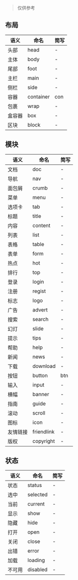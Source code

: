 > 仅供参考

## 布局
|  语义  |  命名  |  简写  |
|  ----  |  ----  |  ----  |
|  头部  |  head  |  -  |
|  主体  |  body  |  -  |
|  尾部  |  foot  |  -  |
|  主栏  |  main  |  -  |
|  侧栏  |  side  |  -  |
|  容器  |  container  |  con  |
|  包裹  |  wrap  |  -  |
|  盒容器  |  box  |  -  |
|  区块  |  block  |  -  |


## 模块
|  语义  |  命名  |  简写  |
|  ----  |  ----  |  ----  |
|  文档  |  doc  |  -  |
|  导航  |  nav  |  -  |
|  面包屑  |  crumb  |  -  |
|  菜单  |  menu  |  -  |
|  选项卡  |  tab  |  -  |
|  标题  |  title  |  -  |
|  内容  |  content  |  -  |
|  列表  |  list  |  -  |
|  表格  |  table  |  -  |
|  表单  |  form  |  -  |
|  热点  |  hot  |  -  |
|  排行  |  top  |  -  |
|  登录  |  login  |  -  |
|  注册  |  regist  |  -  |
|  标志  |  logo  |  -  |
|  广告  |  advert  |  -  |
|  搜索  |  search  |  -  |
|  幻灯  |  slide  |  -  |
|  提示  |  tips  |  -  |
|  帮助  |  help  |  -  |
|  新闻  |  news  |  -  |
|  下载  |  download  |  -  |
|  按钮  |  button  |  btn  |
|  输入  |  input  |  -  |
|  横幅  |  banner  |  -  |
|  指南  |  guide  |  -  |
|  滚动  |  scroll  |  -  |
|  图标  |  icon  |  -  |
|  友情链接  |  friendlink  |  -  |
|  版权  |  copyright  |  -  |


## 状态
|  语义  |  命名  |  简写  |
|  ----  |  ----  |  ----  |
|  状态  |  status  |  -  |
|  选中  |  selected  |  -  |
|  当前  |  current  |  -  |
|  显示  |  show  |  -  |
|  隐藏  |  hide  |  -  |
|  打开  |  open  |  -  |
|  关闭  |  close  |  -  |
|  出错  |  error  |  -  |
|  加载  |  loading  |  -  |
|  不可用  |  disabled  |  -  |